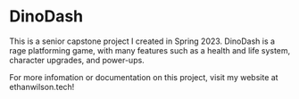 # DinoDash
This is a senior capstone project I created in Spring 2023. DinoDash is a rage platforming game, with many features such as a health and life system, character upgrades, and power-ups. 

For more infomation or documentation on this project, visit my website at ethanwilson.tech!

